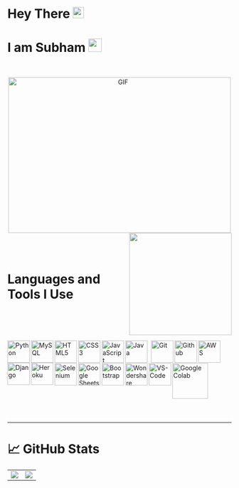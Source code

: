 # **Hey There** <img src="https://media.giphy.com/media/hvRJCLFzcasrR4ia7z/giphy.gif" width="25px">
# **I am Subham** <img src="https://emojis.slackmojis.com/emojis/images/1531849430/4246/blob-sunglasses.gif?1531849430" width="30"/>
<br>
<p align="center"> <img alt="GIF" src="https://user-images.githubusercontent.com/72430628/160745933-e9956d51-c2bb-4a31-ba00-b0e85a4724c7.gif" width="500" height="350/">
 <img align='right' src="https://media.giphy.com/media/M9gbBd9nbDrOTu1Mqx/giphy.gif"  width="230"/>
</p>
<br><br>

# **Languages and Tools I Use**
<br><br><br><br>
<a href="https://www.python.org" rel="noreferrer">
 <img align="left" alt="Python" width="50px" src="https://www.svgrepo.com/show/354238/python.svg">
</a>
<a href="https://www.mysql.com/" rel="noreferrer">
 <img align="left" alt="MySQL" width="50px" src="https://cdn.jsdelivr.net/gh/devicons/devicon/icons/mysql/mysql-original.svg">
</a>
<a href="https://en.wikipedia.org/wiki/HTML5" rel="noreferrer">
 <img align="left" alt="HTML5" width="50px" src="https://cdn.jsdelivr.net/gh/devicons/devicon/icons/html5/html5-original.svg">
</a>
<a href="https://en.wikipedia.org/wiki/CSS" rel="noreferrer">
 <img align="left" alt="CSS3" width="50px" src="https://cdn.jsdelivr.net/gh/devicons/devicon/icons/css3/css3-original.svg">
</a>
<a href="https://en.wikipedia.org/wiki/JavaScript#:~:text=JavaScript%20is%20a%20high%2Dlevel,functional%2C%20and%20imperative%20programming%20styles." rel="noreferrer">
 <img align="left" alt="JavaScript" width="50px" src="https://cdn.jsdelivr.net/gh/devicons/devicon/icons/javascript/javascript-original.svg">
</a>
<a href="https://www.java.com/en/" rel="noreferrer">
 <img align="left" alt="Java" width="50px" src="https://www.svgrepo.com/show/184143/java.svg" style="padding-right:5px;">
</a>
<a href="https://git-scm.com/" rel="noreferrer">
 <img align="left" alt="Git" width="50px" src="https://www.svgrepo.com/show/353778/git.svg">
</a>
<a href="https://github.com" rel="noreferrer">
 <img  align='left' alt="Github" width="50px" src="https://www.svgrepo.com/show/343674/github.svg">
</a>
<a href="https://aws.amazon.com/" rel="noreferrer">
 <img align="left" alt="AWS" width="50px" src="https://www.svgrepo.com/show/353443/aws.svg">
</a>
<a href="https://www.djangoproject.com/" rel="noreferrer">
 <img align="left" alt="Django" width="50px" src="https://www.svgrepo.com/show/373554/django.svg">
</a>
<a href="https://www.heroku.com/" rel="noreferrer">
 <img align="left" alt="Heroku" width="50px" src="https://www.svgrepo.com/show/303683/heroku-logo.svg"><br><br><br>
</a>
<a href="https://www.selenium.dev/" rel="noreferrer">
 <img align="left" alt="Selenium" width="50px" src="https://www.svgrepo.com/show/354321/selenium.svg">
</a>
<a href="https://sheets.google.com/" rel="noreferrer">
 <img align="left" alt="Google Sheets" width="50px" src="https://www.svgrepo.com/show/223056/sheets-sheet.svg">
</a>
<a href="https://getbootstrap.com/" rel="noreferrer">
 <img align="left" alt="Bootstrap" width="50px" src="https://www.svgrepo.com/show/353498/bootstrap.svg">
</a>
<a href="https://filmora.wondershare.com/" rel="noreferrer">
 <img align="left" alt="Wondershare Filmora" width="50px" src="https://neveragain.allstatics.com/2019/assets/icon/logo/filmora-square.svg">
</a>
<a href="https://code.visualstudio.com/" rel="noreferrer">
 <img align="left" alt="VS-Code" width="50px" src="https://www.svgrepo.com/show/354522/visual-studio-code.svg">
</a>
<a href="https://colab.research.google.com/" rel="noreferrer">
 <img align="left" alt="Google Colab" width="80px" src="https://upload.wikimedia.org/wikipedia/commons/thumb/d/d0/Google_Colaboratory_SVG_Logo.svg/800px-Google_Colaboratory_SVG_Logo.svg.png?20210821072942"><br><br><br>
</a>
<br><br><br><br>
<hr>

# &#x1f4c8; **GitHub Stats**
<table align='center' height="98%">
  <tr>
    <td>
       <img src="https://github-readme-stats.vercel.app/api?username=subham2728&show_icons=true&theme=gotham&count_private=true" />
       </a>
    </td>
     <td>
      <img src="https://github-readme-stats.vercel.app/api/top-langs/?username=subham2728&theme=gotham&show_icons=true&hide=procfile&langs_count=10">
      </a>
     </td>
  </tr>
</table>
<hr>

# **Random Dev Joke** <img src="https://user-images.githubusercontent.com/72430628/160804711-e506b230-1b6b-4dd5-a13c-09c56a40bc2e.gif" width="30px"/>
<table align='center'>
  <tr>
    <td>
      <img src="https://readme-jokes.vercel.app/api?hideBorder&qColor=%232aa789&aColor=%2398d0cd&bgColor=%230c1014" alt="Jokes Card" /></p>
    </td>
  </tr>
<hr>
</table>
<hr>

